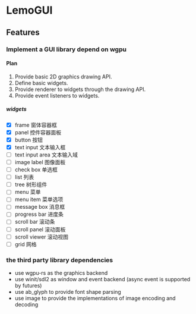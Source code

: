 # LemoGUI

## Features

### Implement a GUI library depend on wgpu

#### Plan

1. Provide basic 2D graphics drawing API.
2. Define basic widgets.
3. Provide renderer to widgets through the drawing API.
4. Provide event listeners to widgets.

##### widgets

- [x] frame 窗体容器框
- [x] panel 控件容器面板
- [x] button 按钮
- [x] text input 文本输入框
- [ ] text input area 文本输入域
- [ ] image label 图像面板
- [ ] check box 单选框
- [ ] list 列表
- [ ] tree 树形组件
- [ ] menu 菜单
- [ ] menu item 菜单选项
- [ ] message box 消息框
- [ ] progress bar 进度条
- [ ] scroll bar 滚动条
- [ ] scroll panel 滚动面板
- [ ] scroll viewer 滚动视图
- [ ] grid 网格

### the third party library dependencies

- use wgpu-rs as the graphics backend
- use winit/sdl2 as window and event backend (async event is supported by futures)
- use ab_glyph to provide font shape parsing
- use image to provide the implementations of image encoding and decoding
